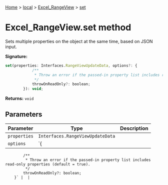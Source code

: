 [Home](./index) &gt; [local](local.md) &gt; [Excel\_RangeView](local.excel_rangeview.md) &gt; [set](local.excel_rangeview.set.md)

# Excel\_RangeView.set method

Sets multiple properties on the object at the same time, based on JSON input.

**Signature:**
```javascript
set(properties: Interfaces.RangeViewUpdateData, options?: {
            /**
             * Throw an error if the passed-in property list includes read-only properties (default = true).
             */
            throwOnReadOnly?: boolean;
        }): void;
```
**Returns:** `void`

## Parameters

|  Parameter | Type | Description |
|  --- | --- | --- |
|  `properties` | `Interfaces.RangeViewUpdateData` |  |
|  `options` | `{
            /**
             * Throw an error if the passed-in property list includes read-only properties (default = true).
             */
            throwOnReadOnly?: boolean;
        }` |  |

